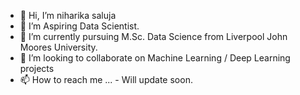 - 👋 Hi, I’m niharika saluja
- 👀 I’m Aspiring Data Scientist. 
- 🌱 I’m currently pursuing M.Sc. Data Science from Liverpool John Moores University.
- 💞️ I’m looking to collaborate on Machine Learning / Deep Learning projects
- 📫 How to reach me ... - Will update soon.

<!---
niharikasaluja/niharikasaluja is a ✨ special ✨ repository because its `README.md` (this file) appears on your GitHub profile.
You can click the Preview link to take a look at your changes.
--->
